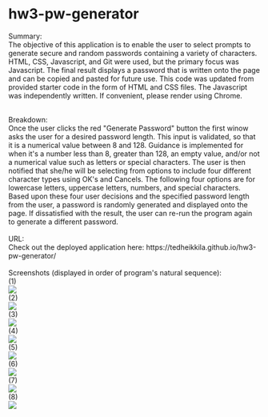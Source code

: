 # hw3-pw-generator

Summary:
<br>
The objective of this application is to enable the user to select prompts to generate secure and random passwords containing a variety of characters. HTML, CSS, Javascript, and Git were used, but the primary focus was Javascript. The final result displays a password that is written onto the page and can be copied and pasted for future use. This code was updated from provided starter code in the form of HTML and CSS files. The Javascript was independently written. If convenient, please render using Chrome.  

<br>
Breakdown:
<br>
Once the user clicks the red "Generate Password" button the first winow asks the user for a desired password length. This input is validated, so that it is a numerical value between 8 and 128. Guidance is implemented for when it's a number less than 8, greater than 128, an empty value, and/or not a numerical value such as letters or special characters. The user is then notified that she/he will be selecting from options to include four different character types using OK's and Cancels. The following four options are for lowercase letters, uppercase letters, numbers, and special characters. Based upon these four user decisions and the specified password length from the user, a password is randomly generated and displayed onto the page. If dissatisfied with the result, the user can re-run the program again to generate a different password. <br>

<br>
URL:
<br>
Check out the deployed application here: https://tedheikkila.github.io/hw3-pw-generator/
<br><br>
Screenshots (displayed in order of program's natural sequence):
<br> (1) <br>
<img src ="./images/hw3-first.png">
<br> (2) <br>
<img src ="./images/hw3-second.png">
<br> (3) <br>
<img src ="./images/hw3-third.png">
<br> (4) <br>
<img src ="./images/hw3-fourth.png">
<br> (5) <br>
<img src ="./images/hw3-fifth.png">
<br> (6) <br>
<img src ="./images/hw3-sixth.png">
<br> (7) <br>
<img src ="./images/hw3-seventh.png">
<br> (8) <br>
<img src ="./images/hw3-eighth.png">